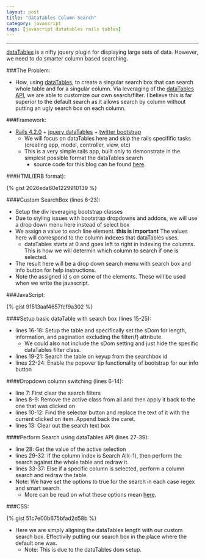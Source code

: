 ```yaml
---
layout: post
title: "dataTables Column Search"
category: javascript
tags: [javascript datatables rails tables]
---
```

____
[dataTables](https://www.datatables.net/) is a nifty jquery plugin for displaying large sets of data.  However, we need to do smarter column based searching.

<!--more-->

###The Problem:
- How, using [dataTables](https://www.datatables.net/), to create a singular search box that can search whole table and for a singular column.  Via leveraging of the [dataTables API](https://datatables.net/api), we are able to customize our own search/filter.  I believe this is far superior to the default search as it allows search by column without putting an ugly search box on each column.

###Framework:
- [Rails 4.2.0](http://rubyonrails.org/) + [jquery dataTables](https://github.com/rweng/jquery-datatables-rails) + [twitter bootstrap](https://github.com/seyhunak/twitter-bootstrap-rails)
  * We will focus on dataTables here and skip the rails specifific tasks (creating app, model, controller, view, etc)
  * This is a very simple rails app, built only to demonstrate in the simplest possible format the dataTables search
     * source code for this blog can be found [here](https://github.com/dstull/dataTables-search).

###HTML(ERB format):

{% gist 2026eda60e1229910139 %}
 
####Custom SearchBox (lines 6-23):
   * Setup the div leveraging bootstrap classes
   * Due to styling issues with bootstrap dropdowns and addons, we will use a drop down menu here instead of select box
   * We assign a value to each line element. **this is important** The values here will correspond to the column indexes that dataTables uses.
      * dataTables starts at 0 and goes left to right in indexing the columns.  This is how we will determin which column to search if one is selected.
   * The result here will be a drop down search menu with search box and info button for help instructions.
   * Note the assigned id s on some of the elements.  These will be used when we write the javascript.

###JavaScript:

{% gist 91513aaf4657fcf9a302 %}

####Setup basic dataTable with search box (lines 15-25):
  * lines 16-18: Setup the table and specifically set the sDom for length, information, and pagination excluding the filter(f) attribute.
     * We could also not include the sDom setting and just hide the specific dataTables filter class.
  * lines 19-21: Search the table on keyup from the searchbox id
  * lines 22-24: Enable the popover tip functionality of bootstrap for our info button

####Dropdown column switching (lines 6-14):
- line 7: First clear the search filters
- lines 8-9: Remove the active class from all and then apply it back to the one that was clicked on
- lines 10-12: Find the selector button and replace the text of it with the current clicked on item.  Append back the caret.
- lines 13: Clear out the search text box

####Perform Search using dataTables API (lines 27-39):
- line 28: Get the value of the active selection
- lines 29-32: If the column index is Search All(-1), then perform the search against the whole table and redraw it.
- lines 33-37: Else if a specific column is selected, perform a column search and redraw the table.
- Note: We have set the options to true for the search in each case regex and smart search.
   * More can be read on what these options mean [here](https://datatables.net/reference/api/search()).

###CSS:

{% gist 51c7e00b675bfad2d58b %}

- Here we are simply aligning the dataTables length with our custom search box.  Effectivily putting our search box in the place where the default one was.
   * Note: This is due to the dataTables dom setup.
